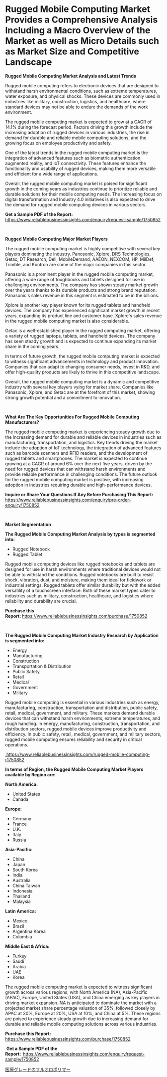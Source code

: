 <p><h1>Rugged Mobile Computing Market Provides a Comprehensive Analysis Including a Macro Overview of the Market as well as Micro Details such as Market Size and Competitive Landscape</h1></p><p><strong>Rugged Mobile Computing Market Analysis and Latest Trends</strong></p>
<p><p>Rugged mobile computing refers to electronic devices that are designed to withstand harsh environmental conditions, such as extreme temperatures, water exposure, and physical shocks. These devices are commonly used in industries like military, construction, logistics, and healthcare, where standard devices may not be able to endure the demands of the work environment. </p><p>The rugged mobile computing market is expected to grow at a CAGR of 14.1% during the forecast period. Factors driving this growth include the increasing adoption of rugged devices in various industries, the rise in demand for durable and reliable mobile computing solutions, and the growing focus on employee productivity and safety.</p><p>One of the latest trends in the rugged mobile computing market is the integration of advanced features such as biometric authentication, augmented reality, and IoT connectivity. These features enhance the functionality and usability of rugged devices, making them more versatile and efficient for a wide range of applications.</p><p>Overall, the rugged mobile computing market is poised for significant growth in the coming years as industries continue to prioritize reliable and durable solutions for their mobile computing needs. The increasing focus on digital transformation and Industry 4.0 initiatives is also expected to drive the demand for rugged mobile computing devices in various sectors.</p></p>
<p><strong>Get a Sample PDF of the Report:&nbsp;</strong> <a href="https://www.reliablebusinessinsights.com/enquiry/request-sample/1750852">https://www.reliablebusinessinsights.com/enquiry/request-sample/1750852</a></p>
<p>&nbsp;</p>
<p><strong>Rugged Mobile Computing Major Market Players</strong></p>
<p><p>The rugged mobile computing market is highly competitive with several key players dominating the industry. Panosonic, Xplore, DRS Technologies, Getac, DT Research, Dell, MobileDemand, AAEON, NEXCOM, HP, MilDef, Trimble, and Kontron are some of the major companies in this sector.</p><p>Panasonic is a prominent player in the rugged mobile computing market, offering a wide range of toughbooks and tablets designed for use in challenging environments. The company has shown steady market growth over the years thanks to its durable products and strong brand reputation. Panasonic's sales revenue in this segment is estimated to be in the billions.</p><p>Xplore is another key player known for its rugged tablets and handheld devices. The company has experienced significant market growth in recent years, expanding its product line and customer base. Xplore's sales revenue in the rugged mobile computing market is also considerable.</p><p>Getac is a well-established player in the rugged computing market, offering a variety of rugged laptops, tablets, and handheld devices. The company has seen steady growth and is expected to continue expanding its market share in the coming years.</p><p>In terms of future growth, the rugged mobile computing market is expected to witness significant advancements in technology and product innovation. Companies that can adapt to changing consumer needs, invest in R&D, and offer high-quality products are likely to thrive in this competitive landscape.</p><p>Overall, the rugged mobile computing market is a dynamic and competitive industry with several key players vying for market share. Companies like Panasonic, Xplore, and Getac are at the forefront of this market, showing strong growth potential and a commitment to innovation.</p></p>
<p>&nbsp;</p>
<p><strong>What Are The Key Opportunities For Rugged Mobile Computing Manufacturers?</strong></p>
<p><p>The rugged mobile computing market is experiencing steady growth due to the increasing demand for durable and reliable devices in industries such as manufacturing, transportation, and logistics. Key trends driving the market include the adoption of IoT technology, the integration of advanced features such as barcode scanners and RFID readers, and the development of rugged tablets and smartphones. The market is expected to continue growing at a CAGR of around 6% over the next five years, driven by the need for rugged devices that can withstand harsh environments and provide reliable performance in challenging conditions. The future outlook for the rugged mobile computing market is positive, with increasing adoption in industries requiring durable and high-performance devices.</p></p>
<p><strong>Inquire or Share Your Questions If Any Before Purchasing This Report:</strong> <a href="https://www.reliablebusinessinsights.com/enquiry/pre-order-enquiry/1750852">https://www.reliablebusinessinsights.com/enquiry/pre-order-enquiry/1750852</a></p>
<p>&nbsp;</p>
<p><strong>Market Segmentation</strong></p>
<p><strong>The Rugged Mobile Computing Market Analysis by types is segmented into:</strong></p>
<p><ul><li>Rugged Notebook</li><li>Rugged Tablet</li></ul></p>
<p><p>Rugged mobile computing devices like rugged notebooks and tablets are designed for use in harsh environments where traditional devices would not be able to withstand the conditions. Rugged notebooks are built to resist shock, vibration, dust, and moisture, making them ideal for fieldwork or industrial settings. Rugged tablets offer similar durability but with the added versatility of a touchscreen interface. Both of these market types cater to industries such as military, construction, healthcare, and logistics where reliability and durability are crucial.</p></p>
<p><strong>Purchase this Report:&nbsp;</strong><a href="https://www.reliablebusinessinsights.com/purchase/1750852">https://www.reliablebusinessinsights.com/purchase/1750852</a></p>
<p>&nbsp;</p>
<p><strong>The Rugged Mobile Computing Market Industry Research by Application is segmented into:</strong></p>
<p><ul><li>Energy</li><li>Manufacturing</li><li>Construction</li><li>Transportation & Distribution</li><li>Public Safety</li><li>Retail</li><li>Medical</li><li>Government</li><li>Military</li></ul></p>
<p><p>Rugged mobile computing is essential in various industries such as energy, manufacturing, construction, transportation and distribution, public safety, retail, medical, government, and military. These markets demand durable devices that can withstand harsh environments, extreme temperatures, and rough handling. In energy, manufacturing, construction, transportation, and distribution sectors, rugged mobile devices improve productivity and efficiency. In public safety, retail, medical, government, and military sectors, rugged mobile computing ensures reliability and security in critical operations.</p></p>
<p><a href="https://www.reliablebusinessinsights.com/rugged-mobile-computing-r1750852">&nbsp;https://www.reliablebusinessinsights.com/rugged-mobile-computing-r1750852</a></p>
<p><strong>In terms of Region, the Rugged Mobile Computing Market Players available by Region are:</strong></p>
<p>
    <p> <strong> North America: </strong>
        <ul>
            <li>United States</li>
            <li>Canada</li>
        </ul>
        </p> 
    <p> <strong> Europe: </strong>
        <ul>
            <li>Germany</li>
            <li>France</li>
            <li>U.K.</li>
            <li>Italy</li>
            <li>Russia</li>
        </ul>
        </p> 
    <p> <strong> Asia-Pacific: </strong>
        <ul>
            <li>China</li>
            <li>Japan</li>
            <li>South Korea</li>
            <li>India</li>
            <li>Australia</li>
            <li>China Taiwan</li>
            <li>Indonesia</li>
            <li>Thailand</li>
            <li>Malaysia</li>
        </ul>
        </p> 
    <p> <strong> Latin America: </strong>
        <ul>
            <li>Mexico</li>
            <li>Brazil</li>
            <li>Argentina Korea</li>
            <li>Colombia</li>
        </ul>
        </p> 
    <p> <strong> Middle East & Africa: </strong>
        <ul>
            <li>Turkey</li>
            <li>Saudi</li>
            <li>Arabia</li>
            <li>UAE</li>
            <li>Korea</li>
        </ul>
    </p>
    </p>
<p><p>The rugged mobile computing market is expected to witness significant growth across various regions, with North America (NA), Asia-Pacific (APAC), Europe, United States (USA), and China emerging as key players in driving market expansion. NA is anticipated to dominate the market with a projected market share percentage valuation of 35%, followed closely by APAC at 30%, Europe at 20%, USA at 10%, and China at 5%. These regions are poised to experience steady growth due to increasing demand for durable and reliable mobile computing solutions across various industries.</p></p>
<p><strong>Purchase this Report: </strong><a href="https://www.reliablebusinessinsights.com/purchase/1750852">https://www.reliablebusinessinsights.com/purchase/1750852</a></p>
<p>&nbsp;<strong>Get a Sample PDF of the Report:&nbsp;&nbsp;</strong><a href="https://www.reliablebusinessinsights.com/enquiry/request-sample/1750852">https://www.reliablebusinessinsights.com/enquiry/request-sample/1750852</a></p>
<p><strong></strong></p>
<p><p><a href="https://medium.com/@frankfurter35566/2034%E5%B9%B4%E3%81%8B%E3%82%892031%E5%B9%B4%E3%81%BE%E3%81%A7%E3%81%AE%E6%9C%9F%E9%96%93%E3%81%AB%E4%BA%88%E6%B8%AC%E3%81%95%E3%82%8C%E3%82%8B%E6%80%A5%E9%80%9F%E3%81%AB%E6%88%90%E9%95%B7%E3%81%99%E3%82%8B-%E3%81%AEcagr%E3%82%92%E6%8C%81%E3%81%A4%E3%82%B0%E3%83%AD%E3%83%BC%E3%83%90%E3%83%AB%E5%8C%BB%E7%99%82%E7%94%A8%E3%83%95%E3%83%AB%E3%82%AA%E3%83%AD%E3%83%9D%E3%83%AA%E3%83%9E%E3%83%BC%E5%B8%82%E5%A0%B4%E3%81%AE%E7%AF%84%E5%9B%B2%E3%81%AB%E3%81%A4%E3%81%84%E3%81%A6%E3%81%AE%E8%A9%B3%E7%B4%B0%E3%81%AA%E5%88%86%E6%9E%90-335935ebf9a4">医療グレードのフルオロポリマー</a></p></p>
